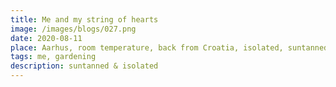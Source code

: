 ```yaml
---
title: Me and my string of hearts
image: /images/blogs/027.png
date: 2020-08-11
place: Aarhus, room temperature, back from Croatia, isolated, suntanned
tags: me, gardening
description: suntanned & isolated
---
```

